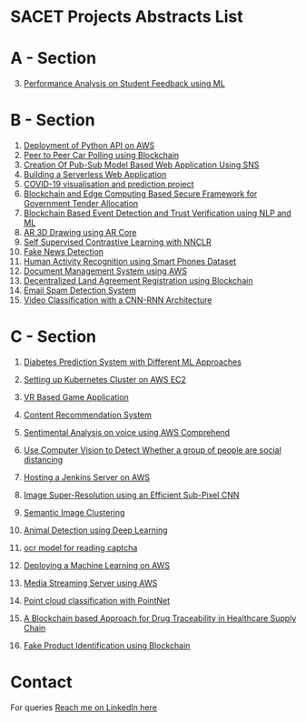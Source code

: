 # SACET Projects Abstracts List

# A - Section
3. <a href="a-section/3a.pdf">Performance Analysis on Student Feedback using ML</a>

# B - Section
1. <a href="b-section/1b.pdf">Deployment of Python API on AWS</a> <br/>
2. <a href="b-section/2b.pdf">Peer to Peer Car Polling using Blockchain</a> 
3. <a href="b-section/3b.pdf">Creation Of Pub-Sub Model Based Web Application Using SNS</a>
4. <a href="b-section/4b.pdf">Building a Serverless Web Application </a>
5. <a href="b-section/5b.pdf">COVID-19 visualisation and prediction project</a>
6. <a href="b-section/6b.pdf">Blockchain and Edge Computing Based Secure Framework for Government Tender Allocation </a>
7. <a href="b-section/7b.pdf">Blockchain Based Event Detection and Trust Verification using NLP and ML</a>
8. <a href="b-section/8b.pdf">AR 3D Drawing using AR Core</a>
9. <a href="b-section/9b.pdf">Self Supervised Contrastive Learning with NNCLR</a>
10. <a href="b-section/10b.pdf">Fake News Detection</a>
11. <a href="b-section/11b.pdf">Human Activity Recognition using Smart Phones Dataset</a>
12. <a href="b-section/12b.pdf">Document Management System using AWS </a>
13. <a href="b-section/13b.pdf">Decentralized Land Agreement Registration using Blockchain</a>
14. <a href="b-section/14b.pdf">Email Spam Detection System</a>
15. <a href="b-section/15b.pdf">Video Classification with a CNN-RNN Architecture</a>

# C - Section

1. <a href="c-section/1C-Diabetes Prediction System with Different ML Approaches.pdf">Diabetes Prediction System with Different ML Approaches</a>
2. <a href="c-section/2C - Setting up Kubernetes Cluster on AWS EC2.pdf">Setting up Kubernetes Cluster on AWS EC2</a> 
3. <a href="c-section/3C-VR BASED GAME APPLICATION.pdf">VR Based Game Application</a>
4. <a href="c-section/4C - Content Recommendation System.pdf">Content Recommendation System</a>

5. <a href="c-section/5C-Sentimental Analysis on voice using AWS Comprehend.pdf">Sentimental Analysis on voice using AWS Comprehend</a>
6. <a href="c-section/6C-Use Computer Vision to Detect Whether a group of people are social distancing.pdf">Use Computer Vision to Detect Whether a group of people are social distancing</a>
7. <a href="c-section/7C - Hosting a Jenkins Server on AWS.pdf">Hosting a Jenkins Server on AWS</a>
8. <a href="c-section/8C - Image Super-Resolution using an Efficient Sub-Pixel CNN.pdf">Image Super-Resolution using an Efficient Sub-Pixel CNN</a>
9. <a href="c-section/9C - Semantic Image Clustering.pdf">Semantic Image Clustering</a>
10. <a href="c-section/10C - Animal Detection using Deep Learning.pdf">Animal Detection using Deep Learning</a>
11. <a href="c-section/11C - ocr model for reading captcha.pdf">ocr model for reading captcha</a>
12. <a href="c-section/12C - Deploying a Machine Learning on AWS.pdf">Deploying a Machine Learning on AWS</a>
13. <a href="c-section/13C - Media Streaming Server using AWS.pdf">Media Streaming Server using AWS </a>
14. <a href="c-section/14C - Point cloud classification with PointNet.pdf">Point cloud classification with PointNet </a>
15. <a href="c-section/15C-A Blockchain based Approach for Drug Traceability in Healthcare Supply Chain.pdf">A Blockchain based Approach for Drug Traceability in Healthcare Supply Chain</a>
16. <a href="c-section/16C-Fake Product Identification using Blockchain.pdf">Fake Product Identification using Blockchain</a>

# Contact
For queries <a href="https://linkedin.com/MadhuPIoT"> Reach me on LinkedIn here</a>